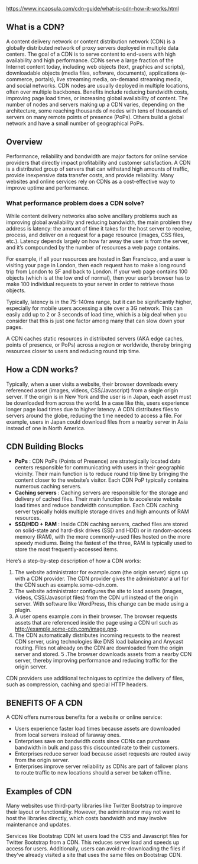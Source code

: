 https://www.incapsula.com/cdn-guide/what-is-cdn-how-it-works.html
## What is a CDN?
A content delivery network or content distribution network (CDN) is a globally distributed network of proxy servers deployed in multiple data centers. The goal of a CDN is to serve content to end-users with high availability and high performance. CDNs serve a large fraction of the Internet content today, including web objects (text, graphics and scripts), downloadable objects (media files, software, documents), applications (e-commerce, portals), live streaming media, on-demand streaming media, and social networks.
CDN nodes are usually deployed in multiple locations, often over multiple backbones. Benefits include reducing bandwidth costs, improving page load times, or increasing global availability of content. The number of nodes and servers making up a CDN varies, depending on the architecture, some reaching thousands of nodes with tens of thousands of servers on many remote points of presence (PoPs). Others build a global network and have a small number of geographical PoPs.

## Overview
Performance, reliability and bandwidth are major factors for online service providers that directly impact profitability and customer satisfaction.
A CDN is a distributed group of servers that can withstand high amounts of traffic, provide inexpensive data transfer costs, and provide reliability. Many websites and online services rely on CDNs as a cost-effective way to improve uptime and performance.

### What performance problem does a CDN solve?

While content delivery networks also solve ancillary problems such as improving global availability and reducing bandwidth, the main problem they address is latency: the amount of time it takes for the host server to receive, process, and deliver on a request for a page resource (images, CSS files, etc.). Latency depends largely on how far away the user is from the server, and it’s compounded by the number of resources a web page contains.

For example, if all your resources are hosted in San Francisco, and a user is visiting your page in London, then each request has to make a long round trip from London to SF and back to London. If your web page contains 100 objects (which is at the low end of normal), then your user’s browser has to make 100 individual requests to your server in order to retrieve those objects.

Typically, latency is in the 75-140ms range, but it can be significantly higher, especially for mobile users accessing a site over a 3G network. This can easily add up to 2 or 3 seconds of load time, which is a big deal when you consider that this is just one factor among many that can slow down your pages.

A CDN caches static resources in distributed servers (AKA edge caches, points of presence, or PoPs) across a region or worldwide, thereby bringing resources closer to users and reducing round trip time.

## How a CDN works?
Typically, when a user visits a website, their browser downloads every referenced asset (images, videos, CSS/Javascript) from a single origin server. If the origin is in New York and the user is in Japan, each asset must be downloaded from across the world. In a case like this, users experience longer page load times due to higher latency.
A CDN distributes files to servers around the globe, reducing the time needed to access a file. For example, users in Japan could download files from a nearby server in Asia instead of one in North America.

## CDN Building Blocks
* __PoPs__ : CDN PoPs (Points of Presence) are strategically located data centers responsible for communicating with users in their geographic vicinity. Their main function is to reduce round trip time by bringing the content closer to the website’s visitor. Each CDN PoP typically contains numerous caching servers.
* __Caching servers__ : Caching servers are responsible for the storage and delivery of cached files. Their main function is to accelerate website load times and reduce bandwidth consumption. Each CDN caching server typically holds multiple storage drives and high amounts of RAM resources. 
* __SSD/HDD + RAM__ : Inside CDN caching servers, cached files are stored on solid-state and hard-disk drives (SSD and HDD) or in random-access memory (RAM), with the more commonly-used files hosted on the more speedy mediums. Being the fastest of the three, RAM is typically used to store the most frequently-accessed items. 

Here’s a step-by-step description of how a CDN works:
1. The website administrator for example.com (the origin server) signs up with a CDN provider. The CDN provider gives the administrator a url for the CDN such as example.some-cdn.com.
2. The website administrator configures the site to load assets (images, videos, CSS/Javascript files) from the CDN url instead of the origin server. With software like WordPress, this change can be made using a plugin.
3. A user opens example.com in their browser. The browser requests assets that are referenced inside the page using a CDN url such as http://example.some-cdn.com/image.png.
4. The CDN automatically distributes incoming requests to the nearest CDN server, using technologies like DNS load balancing and Anycast routing. Files not already on the CDN are downloaded from the origin server and stored.
5 .The browser downloads assets from a nearby CDN server, thereby improving performance and reducing traffic for the origin server.

CDN providers use additional techniques to optimize the delivery of files, such as compression, caching and special HTTP headers.


## BENEFITS OF A CDN
A CDN offers numerous benefits for a website or online service:
* Users experience faster load times because assets are downloaded from local servers instead of faraway ones.
* Enterprises save on bandwidth costs since CDNs can purchase bandwidth in bulk and pass this discounted rate to their customers.
* Enterprises reduce server load because asset requests are routed away from the origin server.
* Enterprises improve server reliability as CDNs are part of failover plans to route traffic to new locations should a server be taken offline.

## Examples of CDN

Many websites use third-party libraries like Twitter Bootstrap to improve their layout or functionality. However, the administrator may not want to host the libraries directly, which costs bandwidth and may involve maintenance and updates.

Services like Bootstrap CDN let users load the CSS and Javascript files for Twitter Bootstrap from a CDN. This reduces server load and speeds up access for users. Additionally, users can avoid re-downloading the files if they’ve already visited a site that uses the same files on Bootstrap CDN.


